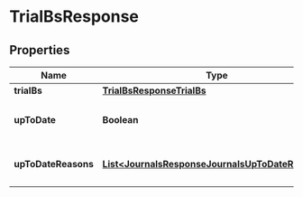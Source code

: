 

# TrialBsResponse


## Properties

| Name | Type | Description | Notes |
|------------ | ------------- | ------------- | -------------|
|**trialBs** | [**TrialBsResponseTrialBs**](TrialBsResponseTrialBs.md) |  |  |
|**upToDate** | **Boolean** | 集計結果が最新かどうか |  |
|**upToDateReasons** | [**List&lt;JournalsResponseJournalsUpToDateReasons&gt;**](JournalsResponseJournalsUpToDateReasons.md) | 集計が最新でない場合の要因情報 |  [optional] |



